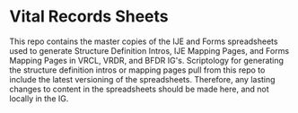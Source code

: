 # Vital Records Sheets
This repo contains the master copies of the IJE and Forms spreadsheets used to generate Structure Definition Intros, IJE Mapping Pages, and Forms Mapping Pages in VRCL, VRDR, and BFDR IG's. Scriptology for generating the structure definition intros or mapping pages pull from this repo to include the latest versioning of the spreadsheets. Therefore, any lasting changes to content in the spreadsheets should be made here, and not locally in the IG.   
